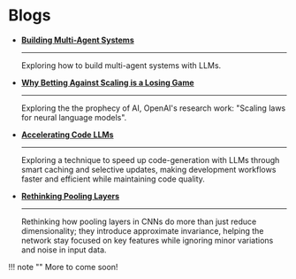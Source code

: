 # **Blogs**

<div class="grid cards" markdown>

- [__Building Multi-Agent Systems__](building-multi-agent-systems/index.md)

    ---

    Exploring how to build multi-agent systems with LLMs.

- [__Why Betting Against Scaling is a Losing Game__](scaling-laws/index.md)

    ---

    Exploring the the prophecy of AI, OpenAI's research work: "Scaling laws for neural language models".

- [__Accelerating Code LLMs__](accelerating-code-llms/index.md)

    ---

    Exploring a technique to speed up code-generation with LLMs through smart caching and selective updates, making development workflows faster and efficient while maintaining code quality.
    

- [__Rethinking Pooling Layers__](approximate-invariance/index.md)

    ---

    Rethinking how pooling layers in CNNs do more than just reduce dimensionality; they introduce approximate invariance, helping the network stay focused on key features while ignoring minor variations and noise in input data.
</div>

!!! note ""
    More to come soon!
